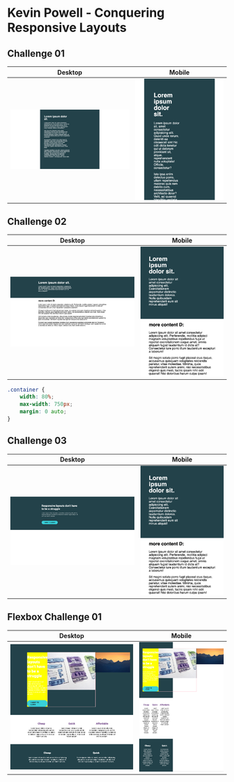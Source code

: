 # Kevin Powell - Conquering Responsive Layouts

## Challenge 01

| Desktop      | Mobile       |
|--------------|--------------|
| ![challenge01-01.png](./docs/challenge01-01.png) | ![challenge01-02.png](./docs/challenge01-02.png) |


## Challenge 02

| Desktop      | Mobile       |
|--------------|--------------|
| ![challenge02-01.png](./docs/challenge02-01.png) | ![challenge02-02.png](./docs/challenge02-02.png) |

```css
.container {
    width: 80%;
    max-width: 750px;
    margin: 0 auto;
}
```

## Challenge 03

| Desktop                                          | Mobile                                           |
|--------------------------------------------------|--------------------------------------------------|
| ![challenge02-01.png](./docs/challenge03-01.png) | ![challenge03-02.png](./docs/challenge02-02.png) |

## Flexbox Challenge 01 

| Desktop                                                                       | Mobile                                                                      |
|-------------------------------------------------------------------------------|-----------------------------------------------------------------------------|
| ![flexbox-challenge-01-desktop.png](docs%2Fflexbox-challenge-01-desktop.png)  | ![flexbox-challenge-01-mobile.png](docs%2Fflexbox-challenge-01-mobile.png)  | 
